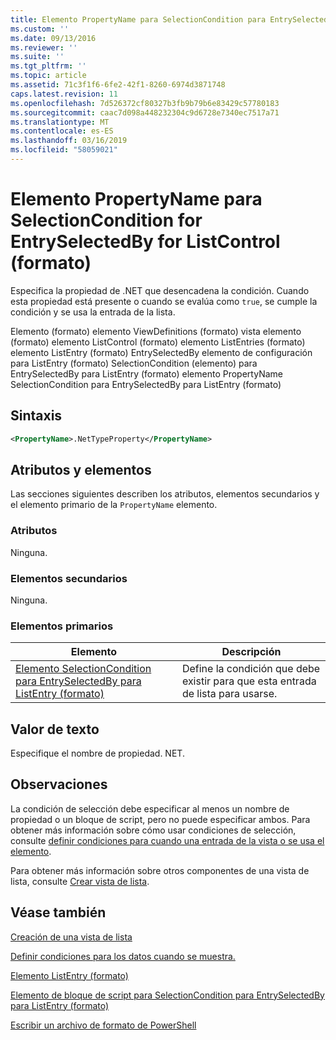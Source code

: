 ```yaml
---
title: Elemento PropertyName para SelectionCondition para EntrySelectedBy para ListControl (formato) | Microsoft Docs
ms.custom: ''
ms.date: 09/13/2016
ms.reviewer: ''
ms.suite: ''
ms.tgt_pltfrm: ''
ms.topic: article
ms.assetid: 71c3f1f6-6fe2-42f1-8260-6974d3871748
caps.latest.revision: 11
ms.openlocfilehash: 7d526372cf80327b3fb9b79b6e83429c57780183
ms.sourcegitcommit: caac7d098a448232304c9d6728e7340ec7517a71
ms.translationtype: MT
ms.contentlocale: es-ES
ms.lasthandoff: 03/16/2019
ms.locfileid: "58059021"
---
```

# <a name="propertyname-element-for-selectioncondition-for-entryselectedby-for-listcontrol-format"></a>Elemento PropertyName para SelectionCondition for EntrySelectedBy for ListControl (formato)

Especifica la propiedad de .NET que desencadena la condición. Cuando esta propiedad está presente o cuando se evalúa como `true`, se cumple la condición y se usa la entrada de la lista.

Elemento (formato) elemento ViewDefinitions (formato) vista elemento (formato) elemento ListControl (formato) elemento ListEntries (formato) elemento ListEntry (formato) EntrySelectedBy elemento de configuración para ListEntry (formato) SelectionCondition (elemento) para EntrySelectedBy para ListEntry (formato) elemento PropertyName SelectionCondition para EntrySelectedBy para ListEntry (formato)

## <a name="syntax"></a>Sintaxis

```xml
<PropertyName>.NetTypeProperty</PropertyName>
```

## <a name="attributes-and-elements"></a>Atributos y elementos

Las secciones siguientes describen los atributos, elementos secundarios y el elemento primario de la `PropertyName` elemento.

### <a name="attributes"></a>Atributos

Ninguna.

### <a name="child-elements"></a>Elementos secundarios

Ninguna.

### <a name="parent-elements"></a>Elementos primarios

|Elemento|Descripción|
|-------------|-----------------|
|[Elemento SelectionCondition para EntrySelectedBy para ListEntry (formato)](./selectioncondition-element-for-entryselectedby-for-listcontrol-format.md)|Define la condición que debe existir para que esta entrada de lista para usarse.|

## <a name="text-value"></a>Valor de texto

Especifique el nombre de propiedad. NET.

## <a name="remarks"></a>Observaciones

La condición de selección debe especificar al menos un nombre de propiedad o un bloque de script, pero no puede especificar ambos. Para obtener más información sobre cómo usar condiciones de selección, consulte [definir condiciones para cuando una entrada de la vista o se usa el elemento](./defining-conditions-for-displaying-data.md).

Para obtener más información sobre otros componentes de una vista de lista, consulte [Crear vista de lista](./creating-a-list-view.md).

## <a name="see-also"></a>Véase también

[Creación de una vista de lista](./creating-a-list-view.md)

[Definir condiciones para los datos cuando se muestra.](./defining-conditions-for-displaying-data.md)

[Elemento ListEntry (formato)](./listentry-element-for-listcontrol-format.md)

[Elemento de bloque de script para SelectionCondition para EntrySelectedBy para ListEntry (formato)](./scriptblock-element-for-selectioncondition-for-entryselectedby-for-listcontrol-format.md)

[Escribir un archivo de formato de PowerShell](./writing-a-powershell-formatting-file.md)

